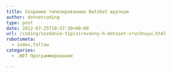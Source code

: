 ```yaml
---
title: Создание типизированных DataSet вручную
author: dotnetcoding
type: post
date: 2012-07-25T10:57:30+00:00
url: /coding/sozdanie-tipizirovanny-h-dataset-vruchnuyu.html
robotsmeta:
  - index,follow
categories:
  - .NET Программирование

---
```

